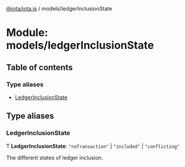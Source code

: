 [@iota/iota.js](../README.md) / models/ledgerInclusionState

# Module: models/ledgerInclusionState

## Table of contents

### Type aliases

- [LedgerInclusionState](models_ledgerInclusionState.md#ledgerinclusionstate)

## Type aliases

### LedgerInclusionState

Ƭ **LedgerInclusionState**: ``"noTransaction"`` \| ``"included"`` \| ``"conflicting"``

The different states of ledger inclusion.
